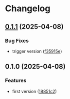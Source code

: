 # Changelog

## [0.1.1](https://github.com/LunchTimeCode/pubfun/compare/v0.1.0...v0.1.1) (2025-04-08)


### Bug Fixes

* trigger version ([f35915e](https://github.com/LunchTimeCode/pubfun/commit/f35915ecc029423b678f78de41ef48f867cee5e3))

## 0.1.0 (2025-04-08)


### Features

* first version ([18851c2](https://github.com/LunchTimeCode/pubfun/commit/18851c20d869ff5b6cdc78402acff7f7fd1ba078))
